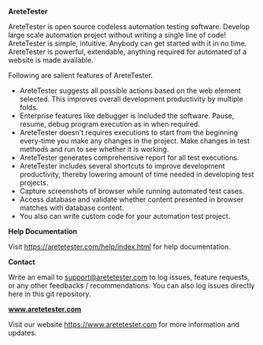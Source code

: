 **AreteTester**

AreteTester is open source codeless automation testing software. Develop large scale automation project without writing a single line of code! AreteTester is simple, intuitive. Anybody can get started with it in no time. AreteTester is powerful, extendable, anything required for automated of a website is made available.

Following are salient features of AreteTester.
* AreteTester suggests all possible actions based on the web element selected. This improves overall development productivity by multiple folds.
* Enterprise features like debugger is included the software. Pause, resume, debug program execution as in when required.
* AreteTester doesn't requires executions to start from the beginning every-time you make any changes in the project. Make changes in test methods and run to see whether it is working.
* AreteTester generates comprehensive report for all test executions.
* AreteTester includes several shortcuts to improve development productivity, thereby lowering amount of time needed in developing test projects.
* Capture screenshots of browser while running automated test cases.
* Access database and validate whether content presented in browser matches with database content.
* You also can write custom code for your automation test project.

**Help Documentation**

Visit https://aretetester.com/help/index.html for help documentation.

**Contact**

Write an email to support@aretetester.com to log issues, feature requests, or any other feedbacks / recommendations. You can also log issues directly here in this git repository.

**www.aretetester.com**

Visit our website https://www.aretetester.com for more information and updates.
